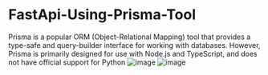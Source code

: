 # FastApi-Using-Prisma-Tool

Prisma is a popular ORM (Object-Relational Mapping) tool that provides a type-safe and query-builder interface for working with databases. However, Prisma is primarily designed for use with Node.js and TypeScript, and does not have official support for Python
![image](https://user-images.githubusercontent.com/61795935/236654256-298450db-adf8-4d0a-9436-b8258d596df4.png) ![image](https://user-images.githubusercontent.com/61795935/236654269-309d4977-23a6-48e7-b61f-2a8b8cb14954.png)


